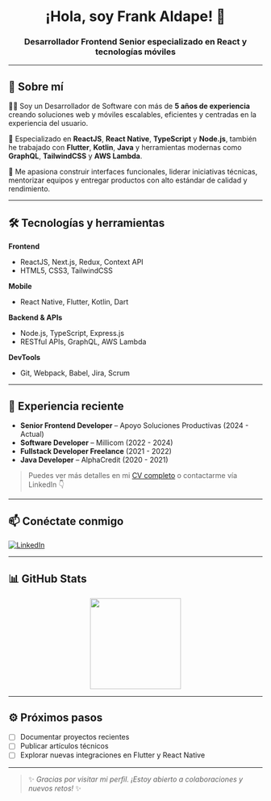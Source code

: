 <div align="center">
  <h1>¡Hola, soy Frank Aldape! 👋</h1>
  <h3>Desarrollador Frontend Senior especializado en React y tecnologías móviles</h3>
</div>

---

## 🚀 Sobre mí

👨‍💻 Soy un Desarrollador de Software con más de **5 años de experiencia** creando soluciones web y móviles escalables, eficientes y centradas en la experiencia del usuario.

📱 Especializado en **ReactJS**, **React Native**, **TypeScript** y **Node.js**, también he trabajado con **Flutter**, **Kotlin**, **Java** y herramientas modernas como **GraphQL**, **TailwindCSS** y **AWS Lambda**.

🎯 Me apasiona construir interfaces funcionales, liderar iniciativas técnicas, mentorizar equipos y entregar productos con alto estándar de calidad y rendimiento.

---

## 🛠️ Tecnologías y herramientas

**Frontend**
- ReactJS, Next.js, Redux, Context API
- HTML5, CSS3, TailwindCSS

**Mobile**
- React Native, Flutter, Kotlin, Dart

**Backend & APIs**
- Node.js, TypeScript, Express.js
- RESTful APIs, GraphQL, AWS Lambda

**DevTools**
- Git, Webpack, Babel, Jira, Scrum

---

## 💼 Experiencia reciente

- **Senior Frontend Developer** – Apoyo Soluciones Productivas (2024 - Actual)
- **Software Developer** – Millicom (2022 - 2024)
- **Fullstack Developer Freelance** (2021 - 2022)
- **Java Developer** – AlphaCredit (2020 - 2021)

> Puedes ver más detalles en mi [CV completo](#) o contactarme vía LinkedIn 👇

---

## 📫 Conéctate conmigo

[![LinkedIn](https://img.shields.io/badge/LinkedIn-Frank%20Aldape-blue?style=for-the-badge&logo=linkedin)](https://www.linkedin.com/in/frank-aldape/)

---

## 📊 GitHub Stats

<p align="center">
  <img height="180em" src="https://github-readme-stats.vercel.app/api?username=frankaldape&show_icons=true&theme=algolia&include_all_commits=true&count_private=true"/>
</p>

---

## ⚙️ Próximos pasos

- [ ] Documentar proyectos recientes
- [ ] Publicar artículos técnicos
- [ ] Explorar nuevas integraciones en Flutter y React Native

---

> ✨ *Gracias por visitar mi perfil. ¡Estoy abierto a colaboraciones y nuevos retos!* ✨
